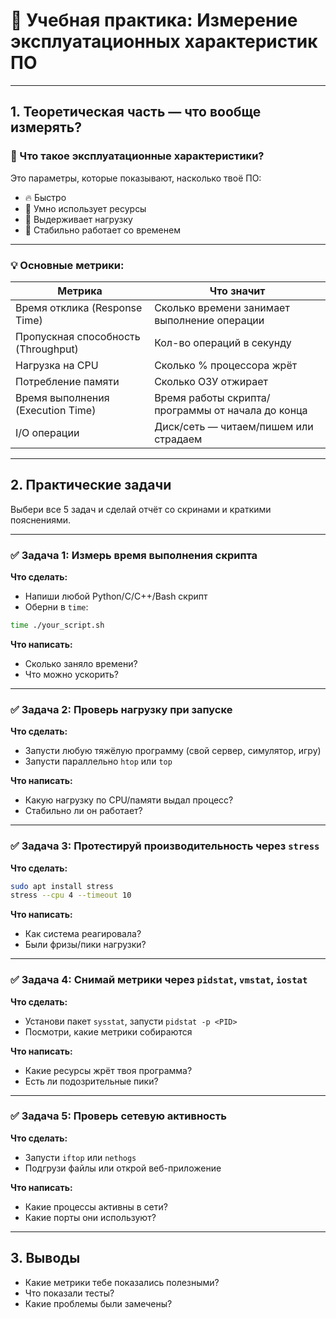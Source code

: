 # 🚀 Учебная практика: Измерение эксплуатационных характеристик ПО

---

## 1. Теоретическая часть — что вообще измерять?

### 📘 Что такое эксплуатационные характеристики?

Это параметры, которые показывают, насколько твоё ПО:
- 🔥 Быстро
- 🧠 Умно использует ресурсы
- 💪 Выдерживает нагрузку
- 🧼 Стабильно работает со временем

---

### 💡 Основные метрики:

| Метрика                  | Что значит                                             |
|--------------------------|--------------------------------------------------------|
| Время отклика (Response Time) | Сколько времени занимает выполнение операции           |
| Пропускная способность (Throughput) | Кол-во операций в секунду                        |
| Нагрузка на CPU          | Сколько % процессора жрёт                              |
| Потребление памяти       | Сколько ОЗУ отжирает                                   |
| Время выполнения (Execution Time) | Время работы скрипта/программы от начала до конца |
| I/O операции             | Диск/сеть — читаем/пишем или страдаем                   |

---

## 2. Практические задачи

Выбери все 5 задач и сделай отчёт со скринами и краткими пояснениями.

---

### ✅ Задача 1: Измерь время выполнения скрипта

**Что сделать:**
- Напиши любой Python/С/С++/Bash скрипт
- Оберни в `time`:
```bash
time ./your_script.sh
```

**Что написать:**
- Сколько заняло времени?
- Что можно ускорить?

---

### ✅ Задача 2: Проверь нагрузку при запуске

**Что сделать:**
- Запусти любую тяжёлую программу (свой сервер, симулятор, игру)
- Запусти параллельно `htop` или `top`

**Что написать:**
- Какую нагрузку по CPU/памяти выдал процесс?
- Стабильно ли он работает?

---

### ✅ Задача 3: Протестируй производительность через `stress`

**Что сделать:**
```bash
sudo apt install stress
stress --cpu 4 --timeout 10
```

**Что написать:**
- Как система реагировала?
- Были фризы/пики нагрузки?

---

### ✅ Задача 4: Снимай метрики через `pidstat`, `vmstat`, `iostat`

**Что сделать:**
- Установи пакет `sysstat`, запусти `pidstat -p <PID>`
- Посмотри, какие метрики собираются

**Что написать:**
- Какие ресурсы жрёт твоя программа?
- Есть ли подозрительные пики?

---

### ✅ Задача 5: Проверь сетевую активность

**Что сделать:**
- Запусти `iftop` или `nethogs`
- Подгрузи файлы или открой веб-приложение

**Что написать:**
- Какие процессы активны в сети?
- Какие порты они используют?

---

## 3. Выводы

- Какие метрики тебе показались полезными?
- Что показали тесты?
- Какие проблемы были замечены?
